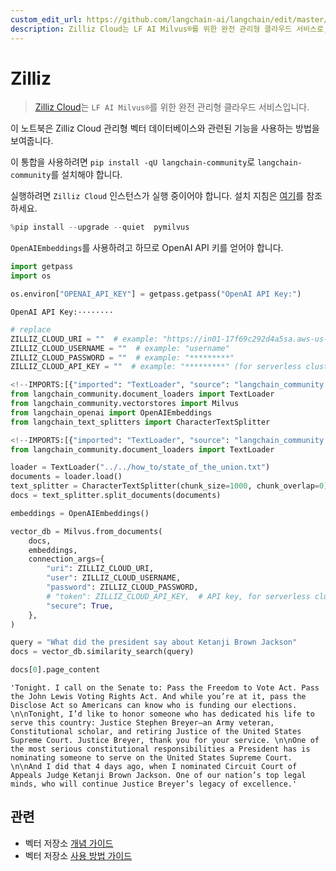```yaml
---
custom_edit_url: https://github.com/langchain-ai/langchain/edit/master/docs/docs/integrations/vectorstores/zilliz.ipynb
description: Zilliz Cloud는 LF AI Milvus®를 위한 완전 관리형 클라우드 서비스로, 벡터 데이터베이스 기능을 제공합니다.
---
```


# Zilliz

> [Zilliz Cloud](https://zilliz.com/doc/quick_start)는 `LF AI Milvus®`를 위한 완전 관리형 클라우드 서비스입니다.

이 노트북은 Zilliz Cloud 관리형 벡터 데이터베이스와 관련된 기능을 사용하는 방법을 보여줍니다.

이 통합을 사용하려면 `pip install -qU langchain-community`로 `langchain-community`를 설치해야 합니다.

실행하려면 `Zilliz Cloud` 인스턴스가 실행 중이어야 합니다. 설치 지침은 [여기](https://zilliz.com/cloud)를 참조하세요.

```python
%pip install --upgrade --quiet  pymilvus
```


`OpenAIEmbeddings`를 사용하려고 하므로 OpenAI API 키를 얻어야 합니다.

```python
import getpass
import os

os.environ["OPENAI_API_KEY"] = getpass.getpass("OpenAI API Key:")
```

```output
OpenAI API Key:········
```


```python
# replace
ZILLIZ_CLOUD_URI = ""  # example: "https://in01-17f69c292d4a5sa.aws-us-west-2.vectordb.zillizcloud.com:19536"
ZILLIZ_CLOUD_USERNAME = ""  # example: "username"
ZILLIZ_CLOUD_PASSWORD = ""  # example: "*********"
ZILLIZ_CLOUD_API_KEY = ""  # example: "*********" (for serverless clusters which can be used as replacements for user and password)
```


```python
<!--IMPORTS:[{"imported": "TextLoader", "source": "langchain_community.document_loaders", "docs": "https://api.python.langchain.com/en/latest/document_loaders/langchain_community.document_loaders.text.TextLoader.html", "title": "Zilliz"}, {"imported": "Milvus", "source": "langchain_community.vectorstores", "docs": "https://api.python.langchain.com/en/latest/vectorstores/langchain_community.vectorstores.milvus.Milvus.html", "title": "Zilliz"}, {"imported": "OpenAIEmbeddings", "source": "langchain_openai", "docs": "https://api.python.langchain.com/en/latest/embeddings/langchain_openai.embeddings.base.OpenAIEmbeddings.html", "title": "Zilliz"}, {"imported": "CharacterTextSplitter", "source": "langchain_text_splitters", "docs": "https://api.python.langchain.com/en/latest/character/langchain_text_splitters.character.CharacterTextSplitter.html", "title": "Zilliz"}]-->
from langchain_community.document_loaders import TextLoader
from langchain_community.vectorstores import Milvus
from langchain_openai import OpenAIEmbeddings
from langchain_text_splitters import CharacterTextSplitter
```


```python
<!--IMPORTS:[{"imported": "TextLoader", "source": "langchain_community.document_loaders", "docs": "https://api.python.langchain.com/en/latest/document_loaders/langchain_community.document_loaders.text.TextLoader.html", "title": "Zilliz"}]-->
from langchain_community.document_loaders import TextLoader

loader = TextLoader("../../how_to/state_of_the_union.txt")
documents = loader.load()
text_splitter = CharacterTextSplitter(chunk_size=1000, chunk_overlap=0)
docs = text_splitter.split_documents(documents)

embeddings = OpenAIEmbeddings()
```


```python
vector_db = Milvus.from_documents(
    docs,
    embeddings,
    connection_args={
        "uri": ZILLIZ_CLOUD_URI,
        "user": ZILLIZ_CLOUD_USERNAME,
        "password": ZILLIZ_CLOUD_PASSWORD,
        # "token": ZILLIZ_CLOUD_API_KEY,  # API key, for serverless clusters which can be used as replacements for user and password
        "secure": True,
    },
)
```


```python
query = "What did the president say about Ketanji Brown Jackson"
docs = vector_db.similarity_search(query)
```


```python
docs[0].page_content
```


```output
'Tonight. I call on the Senate to: Pass the Freedom to Vote Act. Pass the John Lewis Voting Rights Act. And while you’re at it, pass the Disclose Act so Americans can know who is funding our elections. \n\nTonight, I’d like to honor someone who has dedicated his life to serve this country: Justice Stephen Breyer—an Army veteran, Constitutional scholar, and retiring Justice of the United States Supreme Court. Justice Breyer, thank you for your service. \n\nOne of the most serious constitutional responsibilities a President has is nominating someone to serve on the United States Supreme Court. \n\nAnd I did that 4 days ago, when I nominated Circuit Court of Appeals Judge Ketanji Brown Jackson. One of our nation’s top legal minds, who will continue Justice Breyer’s legacy of excellence.'
```


## 관련

- 벡터 저장소 [개념 가이드](/docs/concepts/#vector-stores)
- 벡터 저장소 [사용 방법 가이드](/docs/how_to/#vector-stores)